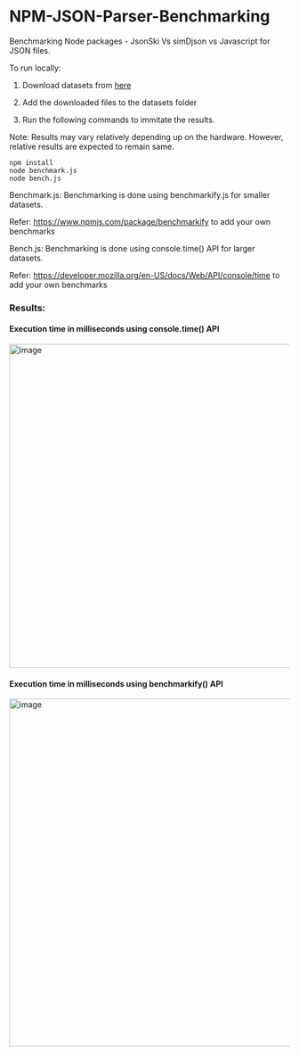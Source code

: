# NPM-JSON-Parser-Benchmarking

Benchmarking Node packages - JsonSki Vs simDjson vs Javascript for JSON files.

To run locally:

1. Download datasets from [here](https://drive.google.com/drive/folders/185SH188MJmmm-QTd14_8gq5QD-gyouNW?usp=share_link)

2. Add the downloaded files to the datasets folder

3. Run the following commands to immitate the results.

Note: Results may vary relatively depending up on the hardware. However, relative results are expected to remain same.
```
npm install
node benchmark.js 
node bench.js
```

Benchmark.js: Benchmarking is done using benchmarkify.js for smaller datasets.

Refer: https://www.npmjs.com/package/benchmarkify to add your own benchmarks


Bench.js: Benchmarking is done using console.time() API for larger datasets.

Refer: https://developer.mozilla.org/en-US/docs/Web/API/console/time to add your own benchmarks


### Results:
#### Execution time in milliseconds using console.time() API
<img width="581" alt="image" src="https://user-images.githubusercontent.com/55717003/208541162-791e6ff4-31bf-4353-9dae-06e57ab76d91.png">

#### Execution time in milliseconds using benchmarkify() API
<img width="624" alt="image" src="https://user-images.githubusercontent.com/55717003/208541722-f4e3a358-8150-42ff-843d-38f02e98c8e9.png">
